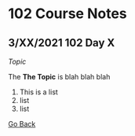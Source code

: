 # 102 Course Notes

## 3/XX/2021 102 Day X

*Topic*

The **The Topic** is blah blah blah


1. This is a list
1. list
1. list

[Go Back](README.md)